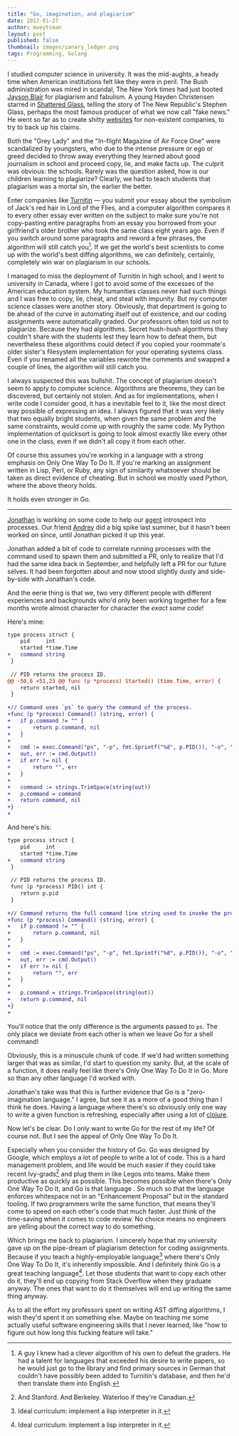 ```yaml
---
title: "Go, imagination, and plagiarism"
date: 2017-01-27
author: mveytsman
layout: post
published: false
thumbnail: images/canary_ledger.png
tags: Programming, Golang
---
```


I studied computer science in university. It was the mid-aughts, a heady time when American institutions felt like they were in peril. The Bush administration was mired in scandal, The New York times had just booted [Jayson Blair](https://en.wikipedia.org/wiki/Jayson_Blair) for plagiarism and fabulism. A young Hayden Christensen starred in [Shattered Glass](https://en.wikipedia.org/wiki/Shattered_Glass_(film)), telling the story of The New Republic's Stephen Glass, perhaps the most famous producer of what we now call "fake news." He went so far as to create shitty [websites](https://en.wikipedia.org/wiki/Stephen_Glass#/media/File:Stephen_Glass_Jukt_Micronics_site.gif) for non-existent companies, to try to back up his claims.

Both the "Grey Lady" and the "In-flight Magazine of Air Force One" were scandalized by youngsters, who due to the intense pressure or ego or greed decided to throw away everything they learned about good journalism in school and proceed copy, lie, and make facts up. The culprit was obvious: the schools. Rarely was the question asked, how is our children learning to plagiarize? Clearly, we had to teach students that plagiarism was a mortal sin, the earlier the better.

Enter companies like [Turnitin](https://en.wikipedia.org/wiki/Turnitin) &mdash; you submit your essay about the symbolism of Jack's red hair in Lord of the Flies, and a computer algorithm compares it to every other essay ever written on the subject to make sure you're not copy-pasting entire paragraphs from an essay you borrowed from your girlfriend's older brother who took the same class eight years ago. Even if you switch around some paragraphs and reword a few phrases, the algorithm will still catch you[^translation]. If we get the world's best scientists to come up with the world's best diffing algorithms, we can definitely, certainly, completely win war on plagiarism in our schools.

I managed to miss the deployment of Turnitin in high school, and I went to university in Canada, where I got to avoid some of the excesses of the American education system. My humanities classes never had such things and I was free to copy, lie, cheat, and steal with impunity. But my computer science classes were another story. Obviously, that department is going to be ahead of the curve in automating itself out of existence, and our coding assignments were automatically graded. Our professors often told us not to plagiarize. Because they had algorithms. Secret hush-hush algorithms they couldn't share with the students lest they learn how to defeat them, but nevertheless these algorithms could detect if you copied your roommate's older sister's filesystem implementation for your operating systems class. Even if you renamed all the variables rewrote the comments and swapped a couple of lines, the algorithm will still catch you.

I always suspected this was bullshit. The concept of plagiarism doesn't seem to apply to computer science. Algorithms are theorems, they can be discovered, but certainly not stolen. And as for implementations, when I write code I consider good, it has a inevitable feel to it, like the most direct way possible of expressing an idea. I always figured that it was very likely that two equally bright students, when given the same problem and the same constraints, would come up with roughly the same code. My Python implementation of quicksort is going to look almost exactly like every other one in the class, even if we didn't all copy it from each other.

Of course this assumes you're working in a language with a strong emphasis on Only One Way To Do It. If you're marking an assignment written in Lisp, Perl, or Ruby, any sign of similarity whatsoever should be taken as direct evidence of cheating. But in school we mostly used Python, where the above theory holds.

It holds even stronger in Go.

---

[Jonathan](http://j0ni.ca/) is working on some code to help our [agent](https://github.com/appcanary/agent) introspect into processes. Our friend [Andrey](https://twitter.com/shazow) did a big spike last summer, but it hasn't been worked on since, until Jonathan picked it up this year.

Jonathan added a bit of code to correlate running processes with the command used to spawn them and submitted a PR, only to realize that I'd had the same idea back in September, and helpfully left a PR for our future selves. It had been forgotten about and now stood slightly dusty and side-by-side with Jonathan's code.

And the eerie thing is that we, two very different people with different experiences and backgrounds who'd only been working together for a few months wrote almost character for character the *exact same code*!

Here's mine:

```diff
type process struct {
 	pid     int
 	started *time.Time
+	command string
 }
 
 // PID returns the process ID.
@@ -50,6 +51,23 @@ func (p *process) Started() (time.Time, error) {
 	return started, nil
 }
 
+// Command uses `ps` to query the command of the process.
+func (p *process) Command() (string, error) {
+	if p.command != "" {
+		return p.command, nil
+	}
+
+	cmd := exec.Command("ps", "-p", fmt.Sprintf("%d", p.PID()), "-o", "cmd=")
+	out, err := cmd.Output()
+	if err != nil {
+		return "", err
+	}
+
+	command := strings.TrimSpace(string(out))
+	p.command = command
+	return command, nil
+}
+
```

And here's his:

```diff
type process struct {
 	pid     int
 	started *time.Time
+	command string
 }
 
 // PID returns the process ID.
 func (p *process) PID() int {
 	return p.pid
 }
 
+// Command returns the full command line string used to invoke the process.
+func (p *process) Command() (string, error) {
+	if p.command != "" {
+		return p.command, nil
+	}
+
+	cmd := exec.Command("ps", "-p", fmt.Sprintf("%d", p.PID()), "-o", "args=")
+	out, err := cmd.Output()
+	if err != nil {
+		return "", err
+	}
+
+	p.command = strings.TrimSpace(string(out))
+	return p.command, nil
+}
+
```

You'll notice that the only difference is the arguments passed to `ps`. The only place we deviate from each other is when we leave Go for a shell command!

Obviously, this is a minuscule chunk of code. If we'd had written something larger that was as similar, I'd start to question my sanity. But, at the scale of a function, it does really feel like there's Only One Way To Do It in Go. More so than any other language I'd worked with.

Jonathan's take was that this is further evidence that Go is a "zero-imagination language." I agree, but see it as a more of a good thing than I think he does. Having a language where there's so obviously only one way to write a given function is refreshing, especially after using a lot of [clojure](https://blog.appcanary.com/2016/missing-clojure.html). 

Now let's be clear. Do I only want to write Go for the rest of my life? Of course not. But I see the appeal of Only One Way To Do It.

Especially when you consider the history of Go. Go was designed by Google, which employs a lot of people to write a lot of code. This is a hard management problem, and life would be much easier if they could take recent Ivy-grads[^ivy] and plug them in like Legos into teams. Make them productive as quickly as possible. This becomes possible when there's Only One Way To Do It, and Go is that language . So much so that the language enforces whitespace not in an "Enhancement Proposal" but in the standard tooling. If two programmers write the same function, that means they'll come to speed on each other's code that much faster. Just think of the time-saving when it comes to code review. No choice means no engineers are yelling about the correct way to do something.

Which brings me back to plagiarism. I sincerely hope that my university gave up on the pipe-dream of plagiarism detection for coding assignments. Because if you teach a highly-employable language[^language] where there's Only One Way To Do It, it's inherently impossible. And I definitely think Go is a great teaching language[^language]. Let those students that want to copy each other do it, they'll end up copying from Stack Overflow when they graduate anyway. The ones that want to do it themselves will end up writing the same thing anyway. 

As to all the effort my professors spent on writing AST diffing algorithms, I wish they'd spent it on something else. Maybe on teaching me some actually useful software engineering skills that I never learned, like "how to figure out how long this fucking feature will take."


[^translation]: A guy I knew had a clever algorithm of his own to defeat the graders. He had a talent for languages that exceeded his desire to write papers, so he would just go to the library and find primary sources in German that couldn't have possibly been added to Turnitin's database, and then he'd then translate them into English.

[^ivy]: And Stanford. And Berkeley. Waterloo if they're Canadian.

[^language]: Ideal curriculum: implement a lisp interpreter in it.







